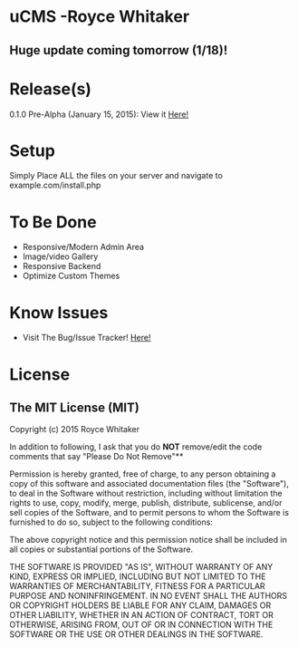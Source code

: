 # uCMS -Royce Whitaker

## Huge update coming tomorrow (1/18)!

# Release(s)
0.1.0 Pre-Alpha (January 15, 2015):
View it [Here!](https://github.com/DatRoyce/uCMS/releases/tag/0.1.0-Pre-Alpha)

# Setup

Simply Place ALL the files on your server and navigate to example.com/install.php

# To Be Done

* Responsive/Modern Admin Area
* Image/video Gallery
* Responsive Backend
* Optimize Custom Themes

# Know Issues

* Visit The Bug/Issue Tracker!
[Here!](https://github.com/DatRoyce/uCMS/issues)

# License

## The MIT License (MIT)

Copyright (c) 2015  Royce Whitaker

In addition to following, I ask that you do **NOT** remove/edit the code comments that say "Please Do Not Remove"**

Permission is hereby granted, free of charge, to any person obtaining a copy
of this software and associated documentation files (the "Software"), to deal
in the Software without restriction, including without limitation the rights
to use, copy, modify, merge, publish, distribute, sublicense, and/or sell
copies of the Software, and to permit persons to whom the Software is
furnished to do so, subject to the following conditions:

The above copyright notice and this permission notice shall be included in all
copies or substantial portions of the Software.

THE SOFTWARE IS PROVIDED "AS IS", WITHOUT WARRANTY OF ANY KIND, EXPRESS OR
IMPLIED, INCLUDING BUT NOT LIMITED TO THE WARRANTIES OF MERCHANTABILITY,
FITNESS FOR A PARTICULAR PURPOSE AND NONINFRINGEMENT. IN NO EVENT SHALL THE
AUTHORS OR COPYRIGHT HOLDERS BE LIABLE FOR ANY CLAIM, DAMAGES OR OTHER
LIABILITY, WHETHER IN AN ACTION OF CONTRACT, TORT OR OTHERWISE, ARISING FROM,
OUT OF OR IN CONNECTION WITH THE SOFTWARE OR THE USE OR OTHER DEALINGS IN THE
SOFTWARE.

